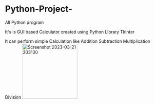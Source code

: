 # Python-Project-
All Python program

It's is GUI based Calculator created using Python Library Tkinter

It can perform simple Calculation 
like
Addition 
Subtraction
Multiplication
Division
<img width="181" alt="Screenshot 2023-03-21 203130" src="https://user-images.githubusercontent.com/96491878/226649672-d2a9ff0a-3601-47d1-9d4a-b8e192c539fb.png">
